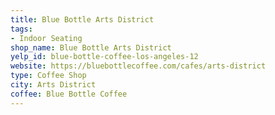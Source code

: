 ```yaml
---
title: Blue Bottle Arts District
tags:
- Indoor Seating
shop_name: Blue Bottle Arts District
yelp_id: blue-bottle-coffee-los-angeles-12
website: https://bluebottlecoffee.com/cafes/arts-district
type: Coffee Shop
city: Arts District
coffee: Blue Bottle Coffee
---
```

